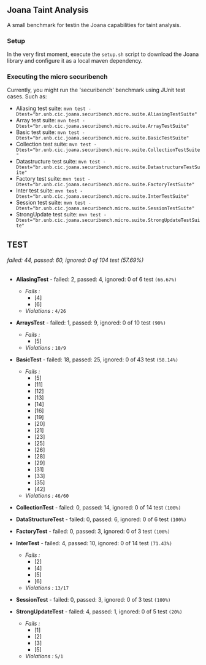 ## Joana Taint Analysis

A small benchmark for testin the Joana capabilities for taint analysis.

### Setup

In the very first moment, execute the `setup.sh` script to download the Joana 
library and configure it as a local maven dependency. 

### Executing the micro securibench

Currently, you might run the 'securibench' benchmark using JUnit test cases. Such as:

   * Aliasing test suite: `mvn test -Dtest="br.unb.cic.joana.securibench.micro.suite.AliasingTestSuite"`
   * Array test suite: `mvn test -Dtest="br.unb.cic.joana.securibench.micro.suite.ArrayTestSuite"`
   * Basic test suite: `mvn test -Dtest="br.unb.cic.joana.securibench.micro.suite.BasicTestSuite"`
   * Collection test suite: `mvn test -Dtest="br.unb.cic.joana.securibench.micro.suite.CollectionTestSuite"`
   * Datastructure test suite: `mvn test -Dtest="br.unb.cic.joana.securibench.micro.suite.DatastructureTestSuite"`
   * Factory test suite: `mvn test -Dtest="br.unb.cic.joana.securibench.micro.suite.FactoryTestSuite"`
   * Inter test suite: `mvn test -Dtest="br.unb.cic.joana.securibench.micro.suite.InterTestSuite"`
   * Session test suite: `mvn test -Dtest="br.unb.cic.joana.securibench.micro.suite.SessionTestSuite"`
   * StrongUpdate test suite: `mvn test -Dtest="br.unb.cic.joana.securibench.micro.suite.StrongUpdateTestSuite"`
   
## TEST

###### failed: 44, passed: 60, ignored: 0 of 104 test (57.69%)

- **AliasingTest** - failed: 2, passed: 4, ignored: 0 of 6 test `(66.67%)`
   - *Fails :*
      - [4]
      - [6]
   - *Violations :* `4/26`

- **ArraysTest** - failed: 1, passed: 9, ignored: 0 of 10 test `(90%)`
   - *Fails :*
      - [5]
   - *Violations :* `10/9`

- **BasicTest** - failed: 18, passed: 25, ignored: 0 of 43 test `(58.14%)`
   - *Fails :*
      - [5]
      - [11]
      - [12]
      - [13]
      - [14]
      - [16]
      - [19]
      - [20]
      - [21]
      - [23]
      - [25]
      - [26]
      - [28]
      - [29]
      - [31]
      - [33]
      - [35]
      - [42]
   - *Violations :* `46/60`
  
- **CollectionTest** - failed: 0, passed: 14, ignored: 0 of 14 test `(100%)`

- **DataStructureTest** - failed: 0, passed: 6, ignored: 0 of 6 test `(100%)`

- **FactoryTest** - failed: 0, passed: 3, ignored: 0 of 3 test `(100%)`

- **InterTest** - failed: 4, passed: 10, ignored: 0 of 14 test `(71.43%)`
   - *Fails :*
      - [2]
      - [4]
      - [5]
      - [6]
   - *Violations :* `13/17`

- **SessionTest** - failed: 0, passed: 3, ignored: 0 of 3 test `(100%)`

- **StrongUpdateTest** - failed: 4, passed: 1, ignored: 0 of 5 test `(20%)`
   - *Fails :*
      - [1]
      - [2]
      - [3]
      - [5]
   - *Violations :* `5/1`

